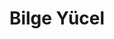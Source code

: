 ---
layout: author
title: Bilge Yücel
name: Bilge Yucel
slug: bilge-yucel
position: Developer Advocate
image: /images/authors/bilge-yucel.jpg
socials:
  author_page:
    - name: LinkedIn
      url: https://www.linkedin.com/in/bilge-yucel
      icon: /images/icons/linkedin-white.svg
    - name: Twitter
      url: https://twitter.com/bilgeycl
      icon: /images/icons/twitter-white.svg
  blog_posts:
    - name: LinkedIn
      url: https://www.linkedin.com/in/bilge-yucel
      icon: /images/icons/linkedin-dark.svg
    - name: Twitter
      url: https://twitter.com/bilgeycl
      icon: /images/icons/twitter-dark.svg
    - name: GitHub
      url: https://github.com/bilgeyucel
      icon: /images/icons/github.svg
---
